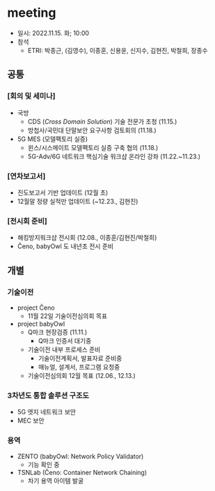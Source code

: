 # meeting
- 일시: 2022.11.15. 화; 10:00
- 참석
  - ETRI: 박종근, (김영수), 이종훈, 신용윤, 신지수, 김현진, 박철희, 장종수

## 공통
### [회의 및 세미나]
- 국방
  - CDS (_Cross Domain Solution_) 기술 전문가 초청 (11.15.)
  - 방첩사/국민대 단말보안 요구사항 검토회의 (11.18.)
- 5G MES (모델팩토리 실증)
  - 윈스/시스메이트 모델팩토리 실증 구축 협의 (11.18.)
  - 5G-Adv/6G 네트워크 핵심기술 워크샵 온라인 강좌 (11.22.~11.23.)

### [연차보고서]
- 진도보고서 기반 업데이트 (12월 초)
- 12월말 정량 실적만 업데이트 (~12.23., 김현진)

### [전시회 준비]
- 해킹방지워크샵 전시회 (12.08., 이종훈/김현진/박철희)
- Ĉeno, babyOwl 도 내년초 전시 준비

## 개별
### 기술이전
- project Ĉeno
  - 11월 22일 기술이전심의회 목표
- project babyOwl
  - Q마크 현장검증 (11.11.)
    - Q마크 인증서 대기중
  - 기술이전 내부 프로세스 준비
    - 기술이전계획서, 발표자료 준비중
    - 매뉴얼, 설계서, 프로그램 요청중
  - 기술이전심의회 12월 목표 (12.06., 12.13.)

### 3차년도 통합 솔루션 구조도
- 5G 엣지 네트워크 보안
- MEC 보안

### 용역
- ZENTO (babyOwl: Network Policy Validator)
  - 기능 확인 중
- TSNLab (Ĉeno: Container Network Chaining)
  - 차기 용역 아이템 발굴

